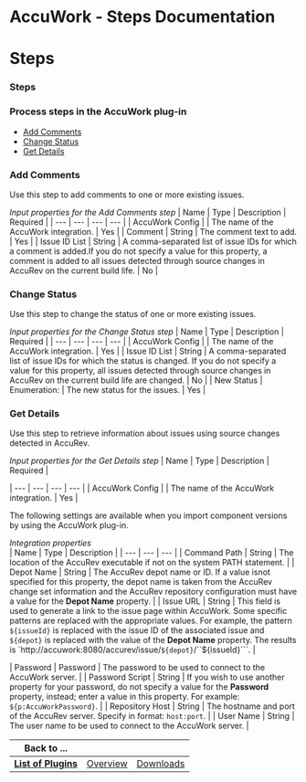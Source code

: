 
AccuWork - Steps Documentation
==============================

# Steps




### Steps




 



### Process steps in the AccuWork plug-in


* [Add Comments](#add_comments)
* [Change 
Status](#change_status)
* [Get Details](#get_details)




### Add Comments


Use this step to add comments to one or 
more existing issues.




*Input properties for the Add Comments step*  | Name | Type | Description | Required |
| --- |
 --- | --- | --- |
| AccuWork Config |  | The name of the AccuWork integration. | Yes |
| Comment | String | The comment
 text to add. | Yes |
| Issue ID List | String | A comma-separated list of issue IDs for which a comment is added.If you
 do not specify a value for this property, a comment is added to all issues detected through source changes in AccuRev 
on the current build life. | No |


### Change Status


Use this step to change the status of one or more existing 
issues.




*Input properties for the Change Status step*  | Name | Type | Description | Required |
| --- | --- | --- | 
--- |
| AccuWork Config |  | The name of the AccuWork integration. | Yes |
| Issue ID List | String | A comma-separated 
list of issue IDs for which the status is changed. If you do not specify a value for this property, all issues detected 
through source changes in AccuRev on the current build life are changed. | No |
| New Status | Enumeration:
 | The new 
status for the issues. | Yes |


### Get Details


Use this step to retrieve information about issues using source 
changes detected in AccuRev.





*Input properties for the Get Details step*  | Name | Type | Description | Required |

| --- | --- | --- | --- |
| AccuWork Config |  | The name of the AccuWork integration. | Yes |





The following 
settings are available when you import component versions by using the AccuWork plug-in.





*Integration properties*  
| Name | Type | Description |
| --- | --- | --- |
| Command Path | String | The location of the AccuRev executable if 
not on the system PATH statement. |
| Depot Name | String | The AccuRev depot name or ID. If a value isnot specified for
 this property, the depot name is taken from the AccuRev change set information and the AccuRev repository configuration
 must have a value for the **Depot Name** property. |
| Issue URL | String | This field is used to generate a link to 
the issue page within AccuWork. Some specific patterns are replaced with the appropriate values. For example, the 
pattern ```${issueId}``` is replaced with the issue ID of the associated issue and ```${depot}``` is replaced with the 
value of the **Depot Name** property. The results is `http://accuwork:8080/accurev/issue/``${depot}``/``${issueId}```. |

| Password | Password | The password to be used to connect to the AccuWork server. |
| Password Script | String | If 
you wish to use another property for your password, do not specify a value for the **Password** property, instead; enter
 a value in this property. For example: ```${p:AccuWorkPassword}```. |
| Repository Host | String | The hostname and 
port of the AccuRev server. Specify in format: `host:port`. |
| User Name | String | The user name to be used to connect
 to the AccuWork server. |





|Back to ...|||
| :---: | :---: | :---: |
|[**List of Plugins**](../../index.md)|[Overview](./overview.md)|[Downloads](./downloads.md)|
